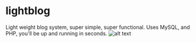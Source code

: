lightblog
=========

Light weight blog system, super simple, super functional. 
Uses MySQL, and PHP, you'll be up and running in seconds.
![alt text](https://vladr.co.uk/img/presentation.png "Title")
